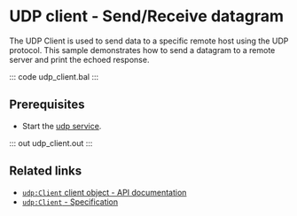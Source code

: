 # UDP client - Send/Receive datagram

The UDP Client is used to send data to a specific remote host using the UDP protocol. This sample demonstrates how to send a datagram to a remote server and print the echoed response.

::: code udp_client.bal :::

## Prerequisites
- Start the [udp service](/learn/by-example/udp-listener/).

::: out udp_client.out :::

## Related links
- [`udp:Client` client object - API documentation](https://lib.ballerina.io/ballerina/udp/latest/clients/Client)
- [`udp:Client` - Specification](/spec/udp/#3-client)
